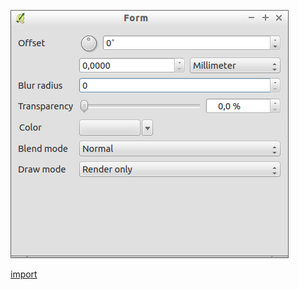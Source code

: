 ![](../images/QgsShadowEffectWidget-standalone.png)

[import](../gui/qgis-sample-QgsShadowEffectWidget.py)
